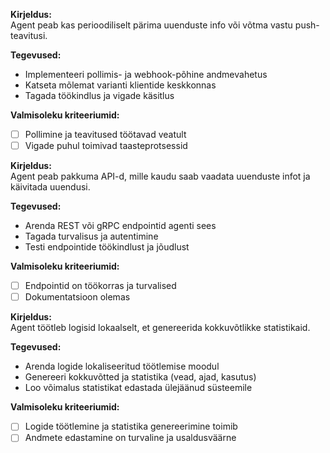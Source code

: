 **Kirjeldus:**  
Agent peab kas perioodiliselt pärima uuenduste info või võtma vastu push-teavitusi.

**Tegevused:**  
- Implementeeri pollimis- ja webhook-põhine andmevahetus  
- Katseta mõlemat varianti klientide keskkonnas  
- Tagada töökindlus ja vigade käsitlus

**Valmisoleku kriteeriumid:**  
- [ ] Pollimine ja teavitused töötavad veatult  
- [ ] Vigade puhul toimivad taasteprotsessid

**Kirjeldus:**  
Agent peab pakkuma API-d, mille kaudu saab vaadata uuenduste infot ja käivitada uuendusi.

**Tegevused:**  
- Arenda REST või gRPC endpointid agenti sees  
- Tagada turvalisus ja autentimine  
- Testi endpointide töökindlust ja jõudlust

**Valmisoleku kriteeriumid:**  
- [ ] Endpointid on töökorras ja turvalised  
- [ ] Dokumentatsioon olemas

**Kirjeldus:**  
Agent töötleb logisid lokaalselt, et genereerida kokkuvõtlikke statistikaid.

**Tegevused:**  
- Arenda logide lokaliseeritud töötlemise moodul  
- Genereeri kokkuvõtted ja statistika (vead, ajad, kasutus)  
- Loo võimalus statistikat edastada ülejäänud süsteemile

**Valmisoleku kriteeriumid:**  
- [ ] Logide töötlemine ja statistika genereerimine toimib  
- [ ] Andmete edastamine on turvaline ja usaldusväärne
